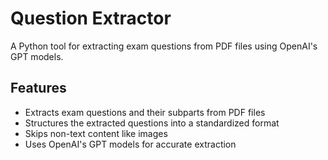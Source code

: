 # Question Extractor

A Python tool for extracting exam questions from PDF files using OpenAI's GPT models.

## Features

- Extracts exam questions and their subparts from PDF files
- Structures the extracted questions into a standardized format
- Skips non-text content like images
- Uses OpenAI's GPT models for accurate extraction
